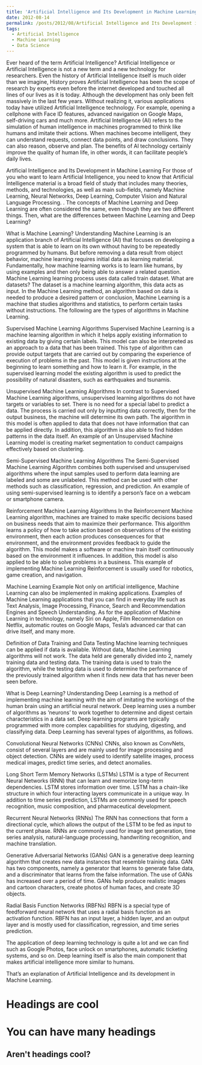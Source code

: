 ```yaml
---
title: 'Artificial Intelligence and Its Development in Machine Learning'
date: 2012-08-14
permalink: /posts/2012/08/Artificial Intelligence and Its Development in Machine Learning/
tags:
  - Artificial Intelligence
  - Machine Learning
  - Data Science
---
```


Ever heard of the term Artificial Intelligence? Artificial Intelligence or Artificial Intelligence is not a new term and a new technology for researchers. Even the history of Artificial Intelligence itself is much older than we imagine, History proves Artificial Intelligence has been the scope of research by experts even before the internet developed and touched all lines of our lives as it is today. Although the development has only been felt massively in the last few years. Without realizing it, various applications today have utilized Artificial Intelligence technology. For example, opening a cellphone with Face ID features, advanced navigation on Google Maps, self-driving cars and much more. Artificial Intelligence (AI) refers to the simulation of human intelligence in machines programmed to think like humans and imitate their actions. When machines become intelligent, they can understand requests, connect data points, and draw conclusions. They can also reason, observe and plan. The benefits of AI technology certainly improve the quality of human life, in other words, it can facilitate people’s daily lives.


Artificial Intelligence and Its Development in Machine Learning
For those of you who want to learn Artificial Intelligence, you need to know that Artificial Intelligence material is a broad field of study that includes many theories, methods, and technologies, as well as main sub-fields, namely Machine Learning, Neural Networks, Deep Learning, Computer Vision and Natural Language Processing. . The concepts of Machine Learning and Deep Learning are often considered the same, even though they are two different things. Then, what are the differences between Machine Learning and Deep Learning?

What is Machine Learning?
Understanding Machine Learning is an application branch of Artificial Intelligence (AI) that focuses on developing a system that is able to learn on its own without having to be repeatedly programmed by humans. But before removing a data result from object behavior, machine learning requires initial data as learning material. Fundamentally, how machine learning works is to learn like humans, by using examples and then only being able to answer a related question. Machine Learning learning process uses data called train dataset. What are datasets? The dataset is a machine learning algorithm, this data acts as input. In the Machine Learning method, an algorithm based on data is needed to produce a desired pattern or conclusion, Machine Learning is a machine that studies algorithms and statistics, to perform certain tasks without instructions. The following are the types of algorithms in Machine Learning.

Supervised Machine Learning Algorithms
Supervised Machine Learning is a machine learning algorithm in which it helps apply existing information to existing data by giving certain labels. This model can also be interpreted as an approach to a data that has been trained. This type of algorithm can provide output targets that are carried out by comparing the experience of execution of problems in the past. This model is given instructions at the beginning to learn something and how to learn it. For example, in the supervised learning model the existing algorithm is used to predict the possibility of natural disasters, such as earthquakes and tsunamis.

Unsupervised Machine Learning Algorithms
In contrast to Supervised Machine Learning algorithms, unsupervised learning algorithms do not have targets or variables to set. There is no need for a special label to predict a data. The process is carried out only by inputting data correctly, then for the output business, the machine will determine its own path. The algorithm in this model is often applied to data that does not have information that can be applied directly. In addition, this algorithm is also able to find hidden patterns in the data itself. An example of an Unsupervised Machine Learning model is creating market segmentation to conduct campaigns effectively based on clustering.

Semi-Supervised Machine Learning Algorithms
The Semi-Supervised Machine Learning Algorithm combines both supervised and unsupervised algorithms where the input samples used to perform data learning are labeled and some are unlabeled. This method can be used with other methods such as classification, regression, and prediction. An example of using semi-supervised learning is to identify a person’s face on a webcam or smartphone camera.

Reinforcement Machine Learning Algorithms
In the Reinforcement Machine Learning algorithm, machines are trained to make specific decisions based on business needs that aim to maximize their performance. This algorithm learns a policy of how to take action based on observations of the existing environment, then each action produces consequences for that environment, and the environment provides feedback to guide the algorithm. This model makes a software or machine train itself continuously based on the environment it influences. In addition, this model is also applied to be able to solve problems in a business. This example of implementing Machine Learning Reinforcement is usually used for robotics, game creation, and navigation.

Machine Learning Example
Not only on artificial intelligence, Machine Learning can also be implemented in making applications. Examples of Machine Learning applications that you can find in everyday life such as Text Analysis, Image Processing, Finance, Search and Recommendation Engines and Speech Understanding. As for the application of Machine Learning in technology, namely Siri on Apple, Film Recommendation on Netflix, automatic routes on Google Maps, Tesla’s advanced car that can drive itself, and many more.

Definition of Data Training and Data Testing
Machine learning techniques can be applied if data is available. Without data, Machine Learning algorithms will not work. The data held are generally divided into 2, namely training data and testing data. The training data is used to train the algorithm, while the testing data is used to determine the performance of the previously trained algorithm when it finds new data that has never been seen before.

What is Deep Learning?
Understanding Deep Learning is a method of implementing machine learning with the aim of imitating the workings of the human brain using an artificial neural network. Deep learning uses a number of algorithms as ‘neurons’ to work together to determine and digest certain characteristics in a data set. Deep learning programs are typically programmed with more complex capabilities for studying, digesting, and classifying data. Deep Learning has several types of algorithms, as follows.

Convolutional Neural Networks (CNNs)
CNNs, also known as ConvNets, consist of several layers and are mainly used for image processing and object detection. CNNs are widely used to identify satellite images, process medical images, predict time series, and detect anomalies.

Long Short Term Memory Networks (LSTMs)
LSTM is a type of Recurrent Neural Networks (RNN) that can learn and memorize long-term dependencies. LSTM stores information over time. LSTM has a chain-like structure in which four interacting layers communicate in a unique way. In addition to time series prediction, LSTMs are commonly used for speech recognition, music composition, and pharmaceutical development.

Recurrent Neural Networks (RNNs)
The RNN has connections that form a directional cycle, which allows the output of the LSTM to be fed as input to the current phase. RNNs are commonly used for image text generation, time series analysis, natural-language processing, handwriting recognition, and machine translation.

Generative Adversarial Networks (GANs)
GAN is a generative deep learning algorithm that creates new data instances that resemble training data. GAN has two components, namely a generator that learns to generate false data, and a discriminator that learns from the false information. The use of GANs has increased over a period of time. GANs help produce realistic images and cartoon characters, create photos of human faces, and create 3D objects.

Radial Basis Function Networks (RBFNs)
RBFN is a special type of feedforward neural network that uses a radial basis function as an activation function. RBFN has an input layer, a hidden layer, and an output layer and is mostly used for classification, regression, and time series prediction.

The application of deep learning technology is quite a lot and we can find such as Google Photos, face unlock on smartphones, automatic ticketing systems, and so on. Deep learning itself is also the main component that makes artificial intelligence more similar to humans.

That’s an explanation of Artificial Intelligence and its development in Machine Learning.

Headings are cool
======

You can have many headings
======

Aren't headings cool?
------
